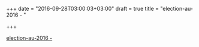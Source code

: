 +++
date = "2016-09-28T03:00:03+03:00"
draft = true
title = "election-au-2016 -  "

+++

<p><a href="https://t.co/7GGpESd2o7">election-au-2016 -  </a></p>

